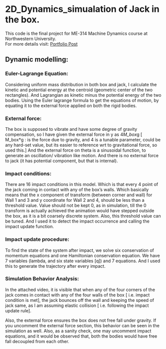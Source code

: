 # 2D_Dynamics_simualation of Jack in the box.

This code is the final project for ME-314 Machine Dynamics course at Northwestern University.<br>
For more details visit: [Portfolio Post](https://sayantani-bhattacharya.github.io/posts/jack-in-box/)

## Dynamic modelling: 

 
### Euler-Lagrange Equation:  

Considering uniform mass distribution in both box and jack, I calculate the kinetic and potential energy at the centroid (geometric center of the two rectangles). And Lagrangian as kinetic minus the potential energy of the two bodies. Using the Euler lagrange formula to get the equations of motion, by equating it to the external force applied on both the rigid bodies. 

### External force: 

The box is supposed to vibrate and have some degree of gravity compensation, so I have given the external force in y as 4*M_box*g  [ M_box*g : is the force due to gravity, and 4 is a tunable parameter, could be any hard-set value, but its easier to reference wrt to gravitational force, so used this.] And the external force on theta is a sinusoidal function, to generate an oscillation/ vibration like motion. And there is no external force to jack (it has potential component, but that is internal). 

### Impact conditions: 

There are 16 impact conditions in this model. Which is that every 4 point of the jack coming in contact with any of the box’s walls. Which basically means that the x component of transform (between corner and wall) for Wall 1 and 3 and y coordinate for Wall 2 and 4, should be less than a threshold value. Value should not be kept 0, as in simulation, till the 0 transform is actually achieved the animation would have stepped outside the box, as it is a bit coarsely discrete system. Also, this threshold value can be tuned. And I used it to detect the impact occurrence and calling the impact update function. 

### Impact update procedure: 

To find the state of the system after impact, we solve six conservation of momentum equations and one Hamiltonian conservation equation. We have 7 variables (lambda, and six state variables [q]) and 7 equations. And I used this to generate the trajectory after every impact. 

### Simulation Behavior Analysis: 

In the attached video, it is visible that when any of the four corners of the jack comes in contact with any of the four walls of the box [ i.e. impact condition is met], the jack bounces off the wall and keeping the speed of jack same, as I am assuming elastic collision [ i.e. following the impact update rule].  

Also, the external force ensures the box does not free fall under gravity. If you uncomment the external force section, this behavior can be seen in the simulation as well. Also, as a sanity check, one may uncomment impact equations, and it would be observed that, both the bodies would have free fall decoupled from each other.

